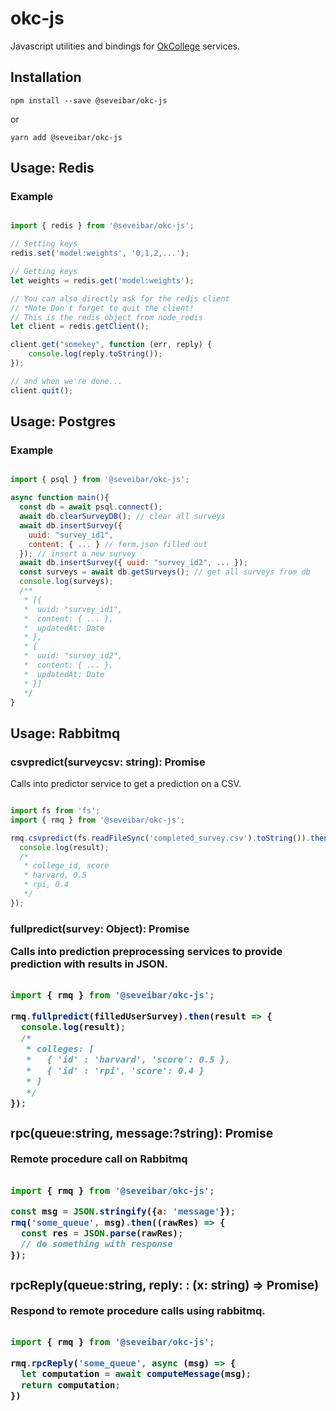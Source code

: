 # okc-js

Javascript utilities and bindings for [OkCollege](https://github.com/rpiml/okcollege-dev) services.

## Installation

`npm install --save @seveibar/okc-js`

or

`yarn add @seveibar/okc-js`

## Usage: Redis

### Example

```javascript

import { redis } from '@seveibar/okc-js';

// Setting keys
redis.set('model:weights', '0,1,2,...');

// Getting keys
let weights = redis.get('model:weights');

// You can also directly ask for the redis client
// *Note Don't forget to quit the client!
// This is the redis object from node_redis
let client = redis.getClient();

client.get("somekey", function (err, reply) {
    console.log(reply.toString());
});

// and when we're done...
client.quit();

```

## Usage: Postgres

### Example

```javascript

import { psql } from '@seveibar/okc-js';

async function main(){
  const db = await psql.connect();
  await db.clearSurveyDB(); // clear all surveys
  await db.insertSurvey({
    uuid: "survey_id1",
    content: { ... } // form.json filled out
  }); // insert a new survey
  await db.insertSurvey({ uuid: "survey_id2", ... });
  const surveys = await db.getSurveys(); // get all surveys from db
  console.log(surveys);
  /**
   * [{
   *  uuid: "survey_id1",
   *  content: { ... },
   *  updatedAt: Date
   * },
   * {
   *  uuid: "survey_id2",
   *  content: { ... },
   *  updatedAt: Date
   * }]
   */
}

```

## Usage: Rabbitmq

### csvpredict(surveycsv: string): Promise<string>

Calls into predictor service to get a prediction on a CSV.

```javascript

import fs from 'fs';
import { rmq } from '@seveibar/okc-js';

rmq.csvpredict(fs.readFileSync('completed_survey.csv').toString()).then(result => {
  console.log(result);
  /*
   * college_id, score
   * harvard, 0.5
   * rpi, 0.4
   */
});

```

### fullpredict(survey: Object): Promise<Object>

Calls into prediction preprocessing services to provide prediction with results
in JSON.

```javascript

import { rmq } from '@seveibar/okc-js';

rmq.fullpredict(filledUserSurvey).then(result => {
  console.log(result);
  /*
   * colleges: [
   *   { 'id' : 'harvard', 'score': 0.5 },
   *   { 'id' : 'rpi', 'score': 0.4 }
   * ]
   */
});
```

### rpc(queue:string, message:?string): Promise<string>

Remote procedure call on Rabbitmq

```javascript

import { rmq } from '@seveibar/okc-js';

const msg = JSON.stringify({a: 'message'});
rmq('some_queue', msg).then((rawRes) => {
  const res = JSON.parse(rawRes);
  // do something with response
});

```

### rpcReply(queue:string, reply: : (x: string) => Promise<string>)

Respond to remote procedure calls using rabbitmq.

```javascript

import { rmq } from '@seveibar/okc-js';

rmq.rpcReply('some_queue', async (msg) => {
  let computation = await computeMessage(msg);
  return computation;
})

```
